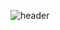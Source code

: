 ![header](https://capsule-render.vercel.app/api?type=Waving&color=0:000000,100:ffd900&height=250&text=Wolves&fontSize=50&stroke=000000&animation=blink&fontColor=ffffff&fontAlignY=20&desc=Beginner%20Coder&descSize=15)
